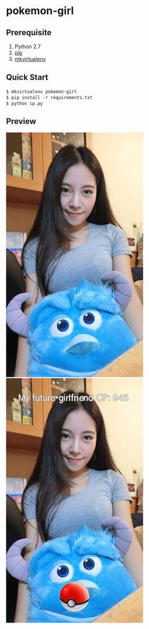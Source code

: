 # pokemon-girl

## Prerequisite

1. Python 2.7
2. [pip](https://pip.pypa.io/en/stable/installing/)
3. [mkvirtualenv](http://virtualenvwrapper.readthedocs.io/en/latest/install.html#basic-installation)

## Quick Start

```
$ mkvirtualenv pokemon-girl
$ pip install -r requirements.txt
$ python cp.py
```

## Preview

![img-before](girl.png) ![img-after](girl-cp.png)
